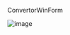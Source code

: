 ConvertorWinForm


![image](https://user-images.githubusercontent.com/70542011/168836335-f68bc157-1a39-4535-9317-32be7e44ccd7.png)

